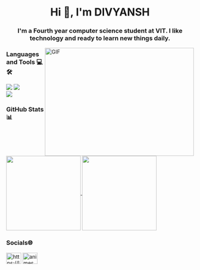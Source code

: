 <h1 align="center">Hi 👋, I'm DIVYANSH</h1>
<h3 align="center">I'm a Fourth year computer science student at VIT. I like technology and ready to learn new things daily.</h3>

<img align="right" alt="GIF" src="https://github.com/MarikIshtar007/MarikIshtar007/blob/master/images/matrix.gif" width="400" height="290"/>

<h3 align="left">Languages and Tools 💻🛠️</h3>
<div align="left">
    <img src="https://skillicons.dev/icons?i=python,java,javascript,react,flutter," />
    <img src="https://skillicons.dev/icons?i=mongodb,express,nodejs,mysql,github,firebase" /><br>
    <img src="https://skillicons.dev/icons?i=postman,tensorflow,vscode,git" />
</div>

<h3 align="left">GitHub Stats📊</h3>
<a href="https://github.com/divyanshkumar5/github-readme-stats">
  <img height=200 align="center" src="https://github-readme-stats.vercel.app/api?username=divyanshkumar5&theme=dark&hide_border=true&include_all_commits=false&count_private=false&rank_icon=percentile" />
</a>

<a href="https://github.com/divyanshkumar5/convoychat">
  <img height=200 align="center" src="https://github-readme-stats.vercel.app/api/top-langs?username=divyanshkumar5&theme=dark&hide_border=true&layout=compact&include_all_commits=false&count_private=false&langs_count=8&card_width=320" />
</a>


<h3 align="left">Socials🌐</h3>
<a href="https://linkedin.com/in/divyanshkumar5" target="blank"><img align="center" src="https://raw.githubusercontent.com/rahuldkjain/github-profile-readme-generator/master/src/images/icons/Social/linked-in-alt.svg" alt="https://linkedin.com/in/divyanshkumar5" height="30" width="40" /></a>
<a href="https://instagram.com/kumar._.05" target="blank"><img align="center" src="https://raw.githubusercontent.com/rahuldkjain/github-profile-readme-generator/master/src/images/icons/Social/instagram.svg" alt="animesh_raghav" height="30" width="40" /></a>


